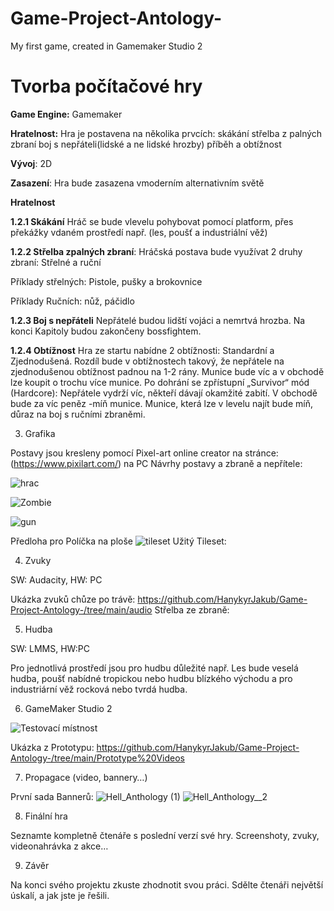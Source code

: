 # Game-Project-Antology-
My first game, created in Gamemaker Studio 2

# Tvorba počítačové hry

 __Game Engine:__ Gamemaker 

__Hratelnost:__ Hra je postavena na několika prvcích: skákání střelba z palných zbraní boj s nepřáteli(lidské a ne lidské hrozby) příběh a obtížnost 

__Vývoj__: 2D 

__Zasazení__: Hra bude zasazena vmoderním alternativním světě

__Hratelnost__

__1.2.1 Skákání__ Hráč se bude vlevelu pohybovat pomocí platform, přes překážky vdaném prostředí např. (les, poušť a industriální věž)

__1.2.2 Střelba zpalných zbraní__: Hráčská postava bude využívat 2 druhy zbraní: Střelné a ruční 

Příklady střelných: Pistole, pušky a brokovnice 

Příklady Ručních: nůž, páčidlo

__1.2.3 Boj s nepřáteli__ Nepřátelé budou lidští vojáci a nemrtvá hrozba. Na konci Kapitoly budou zakončeny bossfightem.

__1.2.4 Obtížnost__ Hra ze startu nabídne 2 obtížnosti: Standardní a Zjednodušená. Rozdíl bude v obtížnostech takový, že nepřátele na zjednodušenou obtížnost padnou na 1-2 rány.  Munice bude víc a v obchodě lze koupit o trochu více munice. Po dohrání se zpřístupní „Survivor“ mód (Hardcore): Nepřátele vydrží víc, někteří dávají okamžité zabití. V obchodě bude za víc peněz -míň munice. Munice, která lze v levelu najít bude míň, důraz na boj s ručními zbraněmi.

3. Grafika

Postavy jsou kresleny pomocí Pixel-art online creator na stránce: (https://www.pixilart.com/) na PC
Návrhy postavy a zbraně a nepřítele:

![hrac](https://user-images.githubusercontent.com/90202111/210244416-84dec326-7116-491d-ae37-d99e5ef27528.JPG)

![Zombie](https://user-images.githubusercontent.com/90202111/210244431-f36fecf2-e561-4162-9e07-c1ea6a3cb55b.JPG)

![gun](https://user-images.githubusercontent.com/90202111/210254275-10a7cbfa-ac55-438a-bb9c-9fb444391526.JPG)


Předloha pro Políčka na ploše
![tileset](https://user-images.githubusercontent.com/90202111/227730125-a1d334e0-a3a7-4406-8772-92c93fd91cef.png)
Užitý Tileset:


4. Zvuky

SW: Audacity, HW: PC

Ukázka zvuků chůze po trávě: https://github.com/HanykyrJakub/Game-Project-Antology-/tree/main/audio
Střelba ze zbraně: 

5. Hudba

SW: LMMS, HW:PC

Pro jednotlivá prostředí jsou pro hudbu důležité např. Les bude veselá hudba, poušť nabídné tropickou nebo hudbu blízkého východu a pro industriární věž rocková nebo tvrdá hudba.


6. GameMaker Studio 2

![Testovací místnost](https://user-images.githubusercontent.com/90202111/210251993-092a5f6c-fb73-44f2-bab3-96c57279fb72.JPG)

Ukázka z Prototypu: https://github.com/HanykyrJakub/Game-Project-Antology-/tree/main/Prototype%20Videos

7. Propagace (video, bannery…)

První sada Bannerů:
![Hell_Anthology (1)](https://user-images.githubusercontent.com/90202111/227766968-c824b7d8-c6b3-40bb-9afd-104c334b117a.png)
![Hell_Anthology__2](https://user-images.githubusercontent.com/90202111/227766971-34747f5d-aab8-4260-a477-fc842d62483d.png)


8. Finální hra

Seznamte kompletně čtenáře s poslední verzí své hry. Screenshoty, zvuky, videonahrávka z akce…

9. Závěr

Na konci svého projektu zkuste zhodnotit svou práci. Sdělte čtenáři největší úskalí, a jak jste je řešili.
